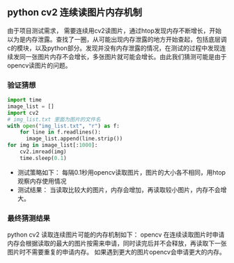 ## python cv2 连续读图片内存机制
由于项目测试需求， 需要连续用cv2读图片，通过htop发现内存不断增长，开始以为是内存泄露。查找了一圈，从可能出现内存泄露的地方开始查起，包括底层调c的模块，以及python部分。发现并没有内存泄露的情况，在测试的过程中发现连续发同一张图片内存不会增长，多张图片就可能会增长。由此我们猜测可能是由于opencv读图片的问题。
### 验证猜想
```  python
import time
image_list = []
import cv2
# img_list.txt 里面为图片的文件名
with open("img_list.txt", "r") as f:
    for line in f.readlines():
      image_list.append(line.strip())
for img in image_list[:1000]:
    cv2.imread(img)
    time.sleep(0.1)
```
* 测试策略如下：
每隔0.1秒用opencv读取图片，图片的大小各不相同，用htop观察内存使用情况
* 测试结果：
当读取比较大的图片，内存会增加，再读取较小图片，内存不会增大。

### 最终猜测结果
python cv2 读取连续图片可能的内存机制如下：
opencv 在连续读取图片时申请内存会根据读取的最大的图片按需来申请，同时读完后并不会释放，再读取下一张图片时不需要重复的申请内存。
如果遇到更大的图片opencv会申请更大的内存。
